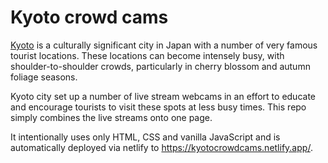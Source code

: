 # Kyoto crowd cams

[Kyoto](https://kyoto.travel/en/) is a culturally significant city in Japan with a number of very famous tourist locations. These locations can become intensely busy, with shoulder-to-shoulder crowds, particularly in cherry blossom and autumn foliage seasons.

Kyoto city set up a number of live stream webcams in an effort to educate and encourage tourists to visit these spots at less busy times. This repo simply combines the live streams onto one page.

It intentionally uses only HTML, CSS and vanilla JavaScript and is automatically deployed via netlify to https://kyotocrowdcams.netlify.app/. 